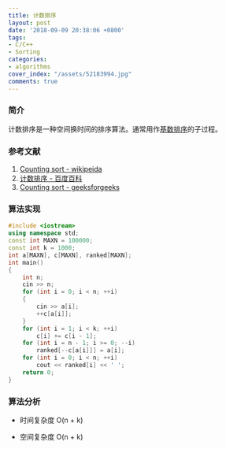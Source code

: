 ```yaml
---
title: 计数排序
layout: post
date: '2018-09-09 20:38:06 +0800'
tags:
- C/C++
- Sorting
categories:
- algorithms
cover_index: "/assets/52183994.jpg"
comments: true
---
```


### 简介

计数排序是一种空间换时间的排序算法。通常用作[基数排序](https://en.wikipedia.org/wiki/Radix_sort)的子过程。

### 参考文献

1. [Counting sort - wikipeida](http://en.wikipedia.org/wiki/Counting_sort)
2. [计数排序 - 百度百科](https://baike.baidu.com/item/%E8%AE%A1%E6%95%B0%E6%8E%92%E5%BA%8F)
3. [Counting sort - geeksforgeeks](https://www.cdn.geeksforgeeks.org/counting-sort/)

### 算法实现

```cpp
#include <iostream>
using namespace std;
const int MAXN = 100000;
const int k = 1000;
int a[MAXN], c[MAXN], ranked[MAXN];
int main()
{
    int n;
    cin >> n;
    for (int i = 0; i < n; ++i)
    {
        cin >> a[i];
        ++c[a[i]];
    }
    for (int i = 1; i < k; ++i)
        c[i] += c[i - 1];
    for (int i = n - 1; i >= 0; --i)
        ranked[--c[a[i]]] = a[i];
    for (int i = 0; i < n; ++i)
        cout << ranked[i] << ' ';
    return 0;
}
```

### 算法分析

* 时间复杂度 O(n + k)

* 空间复杂度 O(n + k)
